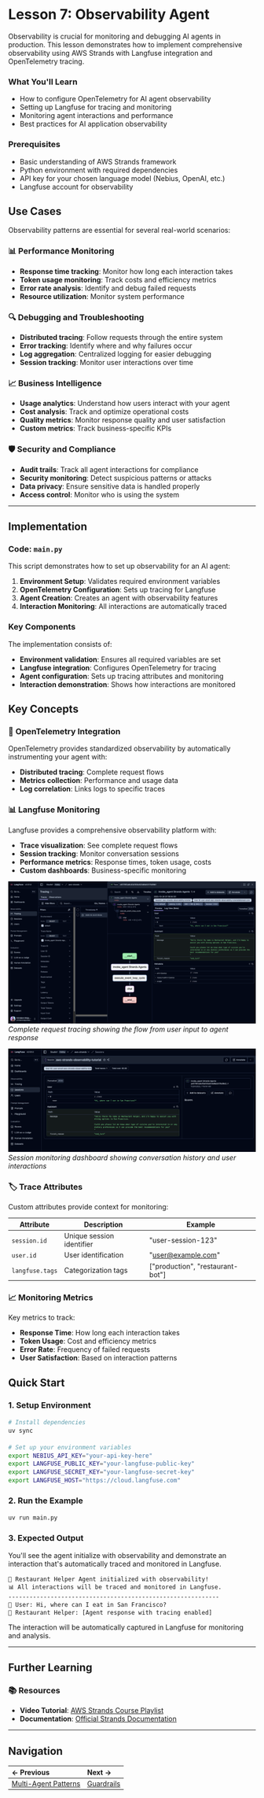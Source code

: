 # Lesson 7: Observability Agent

Observability is crucial for monitoring and debugging AI agents in production. This lesson demonstrates how to implement comprehensive observability using AWS Strands with Langfuse integration and OpenTelemetry tracing.

### What You'll Learn

- How to configure OpenTelemetry for AI agent observability
- Setting up Langfuse for tracing and monitoring
- Monitoring agent interactions and performance
- Best practices for AI application observability

### Prerequisites

- Basic understanding of AWS Strands framework
- Python environment with required dependencies
- API key for your chosen language model (Nebius, OpenAI, etc.)
- Langfuse account for observability

## Use Cases

Observability patterns are essential for several real-world scenarios:

### 📊 **Performance Monitoring**

- **Response time tracking**: Monitor how long each interaction takes
- **Token usage monitoring**: Track costs and efficiency metrics
- **Error rate analysis**: Identify and debug failed requests
- **Resource utilization**: Monitor system performance

### 🔍 **Debugging and Troubleshooting**

- **Distributed tracing**: Follow requests through the entire system
- **Error tracking**: Identify where and why failures occur
- **Log aggregation**: Centralized logging for easier debugging
- **Session tracking**: Monitor user interactions over time

### 📈 **Business Intelligence**

- **Usage analytics**: Understand how users interact with your agent
- **Cost analysis**: Track and optimize operational costs
- **Quality metrics**: Monitor response quality and user satisfaction
- **Custom metrics**: Track business-specific KPIs

### 🛡️ **Security and Compliance**

- **Audit trails**: Track all agent interactions for compliance
- **Security monitoring**: Detect suspicious patterns or attacks
- **Data privacy**: Ensure sensitive data is handled properly
- **Access control**: Monitor who is using the system

---

## Implementation

### Code: `main.py`

This script demonstrates how to set up observability for an AI agent:

1. **Environment Setup**: Validates required environment variables
2. **OpenTelemetry Configuration**: Sets up tracing for Langfuse
3. **Agent Creation**: Creates an agent with observability features
4. **Interaction Monitoring**: All interactions are automatically traced

### Key Components

The implementation consists of:

- **Environment validation**: Ensures all required variables are set
- **Langfuse integration**: Configures OpenTelemetry for tracing
- **Agent configuration**: Sets up tracing attributes and monitoring
- **Interaction demonstration**: Shows how interactions are monitored

## Key Concepts

### 🔧 **OpenTelemetry Integration**

OpenTelemetry provides standardized observability by automatically instrumenting your agent with:

- **Distributed tracing**: Complete request flows
- **Metrics collection**: Performance and usage data
- **Log correlation**: Links logs to specific traces

### 📊 **Langfuse Monitoring**

Langfuse provides a comprehensive observability platform with:

- **Trace visualization**: See complete request flows
- **Session tracking**: Monitor conversation sessions
- **Performance metrics**: Response times, token usage, costs
- **Custom dashboards**: Business-specific monitoring

![Tracing Overview](assets/tracing.png)
_Complete request tracing showing the flow from user input to agent response_

![Session Tracking](assets/sessions.png)
_Session monitoring dashboard showing conversation history and user interactions_

### 🏷️ **Trace Attributes**

Custom attributes provide context for monitoring:

| Attribute       | Description               | Example                          |
| --------------- | ------------------------- | -------------------------------- |
| `session.id`    | Unique session identifier | "user-session-123"               |
| `user.id`       | User identification       | "user@example.com"               |
| `langfuse.tags` | Categorization tags       | ["production", "restaurant-bot"] |

### 📈 **Monitoring Metrics**

Key metrics to track:

- **Response Time**: How long each interaction takes
- **Token Usage**: Cost and efficiency metrics
- **Error Rate**: Frequency of failed requests
- **User Satisfaction**: Based on interaction patterns

## Quick Start

### 1. **Setup Environment**

```bash
# Install dependencies
uv sync

# Set up your environment variables
export NEBIUS_API_KEY="your-api-key-here"
export LANGFUSE_PUBLIC_KEY="your-langfuse-public-key"
export LANGFUSE_SECRET_KEY="your-langfuse-secret-key"
export LANGFUSE_HOST="https://cloud.langfuse.com"
```

### 2. **Run the Example**

```bash
uv run main.py
```

### 3. **Expected Output**

You'll see the agent initialize with observability and demonstrate an interaction that's automatically traced and monitored in Langfuse.

```
🤖 Restaurant Helper Agent initialized with observability!
📊 All interactions will be traced and monitored in Langfuse.
------------------------------------------------------------
👤 User: Hi, where can I eat in San Francisco?
🤖 Restaurant Helper: [Agent response with tracing enabled]
```

The interaction will be automatically captured in Langfuse for monitoring and analysis.

---

## Further Learning

### 📚 **Resources**

- **Video Tutorial**: [AWS Strands Course Playlist](https://www.youtube.com/playlist?list=PLMZM1DAlf0Lrc43ZtUXAwYu9DhnqxzRKZ)
- **Documentation**: [Official Strands Documentation](https://strandsagents.com/latest/documentation/docs/)

---

## Navigation

| ← Previous                                                         | Next →                                          |
| :----------------------------------------------------------------- | :---------------------------------------------- |
| [Multi-Agent Patterns](/course/aws_strands/06_multi_agent_pattern) | [Guardrails](/course/aws_strands/08_guardrails) |
